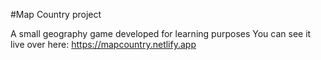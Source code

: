 #Map Country project

A small geography game developed for learning purposes
You can see it live over here: https://mapcountry.netlify.app